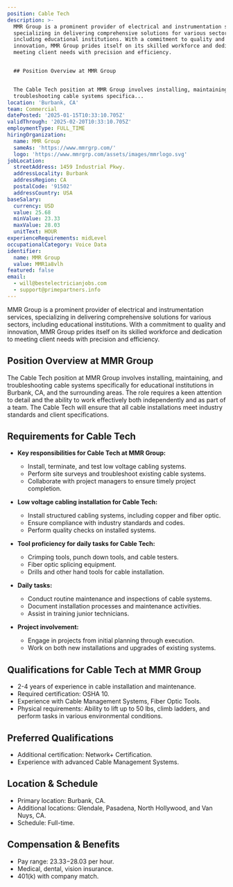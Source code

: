 ```yaml
---
position: Cable Tech
description: >-
  MMR Group is a prominent provider of electrical and instrumentation services,
  specializing in delivering comprehensive solutions for various sectors,
  including educational institutions. With a commitment to quality and
  innovation, MMR Group prides itself on its skilled workforce and dedication to
  meeting client needs with precision and efficiency.


  ## Position Overview at MMR Group


  The Cable Tech position at MMR Group involves installing, maintaining, and
  troubleshooting cable systems specifica...
location: 'Burbank, CA'
team: Commercial
datePosted: '2025-01-15T10:33:10.705Z'
validThrough: '2025-02-20T10:33:10.705Z'
employmentType: FULL_TIME
hiringOrganization:
  name: MMR Group
  sameAs: 'https://www.mmrgrp.com/'
  logo: 'https://www.mmrgrp.com/assets/images/mmrlogo.svg'
jobLocation:
  streetAddress: 1459 Industrial Pkwy.
  addressLocality: Burbank
  addressRegion: CA
  postalCode: '91502'
  addressCountry: USA
baseSalary:
  currency: USD
  value: 25.68
  minValue: 23.33
  maxValue: 28.03
  unitText: HOUR
experienceRequirements: midLevel
occupationalCategory: Voice Data
identifier:
  name: MMR Group
  value: MMR1a8vlh
featured: false
email:
  - will@bestelectricianjobs.com
  - support@primepartners.info
---
```




MMR Group is a prominent provider of electrical and instrumentation services, specializing in delivering comprehensive solutions for various sectors, including educational institutions. With a commitment to quality and innovation, MMR Group prides itself on its skilled workforce and dedication to meeting client needs with precision and efficiency.

## Position Overview at MMR Group

The Cable Tech position at MMR Group involves installing, maintaining, and troubleshooting cable systems specifically for educational institutions in Burbank, CA, and the surrounding areas. The role requires a keen attention to detail and the ability to work effectively both independently and as part of a team. The Cable Tech will ensure that all cable installations meet industry standards and client specifications.

## Requirements for Cable Tech

- **Key responsibilities for Cable Tech at MMR Group:**
  - Install, terminate, and test low voltage cabling systems.
  - Perform site surveys and troubleshoot existing cable systems.
  - Collaborate with project managers to ensure timely project completion.
  
- **Low voltage cabling installation for Cable Tech:**
  - Install structured cabling systems, including copper and fiber optic.
  - Ensure compliance with industry standards and codes.
  - Perform quality checks on installed systems.
  
- **Tool proficiency for daily tasks for Cable Tech:**
  - Crimping tools, punch down tools, and cable testers.
  - Fiber optic splicing equipment.
  - Drills and other hand tools for cable installation.
  
- **Daily tasks:**
  - Conduct routine maintenance and inspections of cable systems.
  - Document installation processes and maintenance activities.
  - Assist in training junior technicians.
  
- **Project involvement:**
  - Engage in projects from initial planning through execution.
  - Work on both new installations and upgrades of existing systems.

## Qualifications for Cable Tech at MMR Group

- 2-4 years of experience in cable installation and maintenance.
- Required certification: OSHA 10.
- Experience with Cable Management Systems, Fiber Optic Tools.
- Physical requirements: Ability to lift up to 50 lbs, climb ladders, and perform tasks in various environmental conditions.

## Preferred Qualifications

- Additional certification: Network+ Certification.
- Experience with advanced Cable Management Systems.

## Location & Schedule

- Primary location: Burbank, CA.
- Additional locations: Glendale, Pasadena, North Hollywood, and Van Nuys, CA.
- Schedule: Full-time.

## Compensation & Benefits

- Pay range: $23.33-$28.03 per hour.
- Medical, dental, vision insurance.
- 401(k) with company match.
